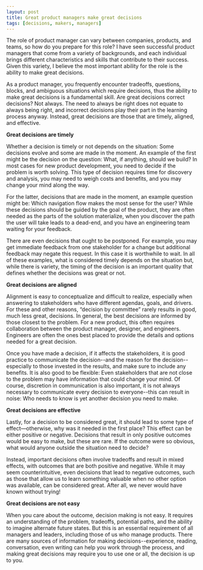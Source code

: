```yaml
---
layout: post
title: Great product managers make great decisions
tags: [decisions, makers, managers]
---
```


The role of product manager can vary between companies, products, and teams, so how do you prepare for this role?  I have seen successful product managers that come from a variety of backgrounds, and each individual brings different characteristics and skills that contribute to their success.  Given this variety, I believe the most important ability for the role is the ability to make great decisions.  

As a product manager, you frequently encounter tradeoffs, questions, blocks, and ambiguous situations which require decisions, thus the ability to make great decisions is a fundamental skill.  Are great decisions correct decisions?  Not always.  The need to always be right does not equate to always being right, and incorrect decisions play their part in the learning process anyway. Instead, great decisions are those that are timely, aligned, and effective.

**Great decisions are timely**

Whether a decision is timely or not depends on the situation:  Some decisions evolve and some are made in the moment.  An example of the first might be the decision on the question:  What, if anything, should we build?  In most cases for new product development, you need to decide if the problem is worth solving.  This type of decision requires time for discovery and analysis, you may need to weigh costs and benefits, and you may change your mind along the way.  

For the latter, decisions that are made in the moment, an example question might be: Which navigation flow makes the most sense for the user?  While these decisions should be guided by the goal of the product, they are often needed as the parts of the solution materialize, when you discover the path the user will take leads to a dead-end, and you have an engineering team waiting for your feedback.  

There are even decisions that ought to be postponed.  For example, you may get immediate feedback from one stakeholder for a change but additional feedback may negate this request.  In this case it is worthwhile to wait.  In all of these examples, what is considered timely depends on the situation but, while there is variety, the timing of the decision is an important quality that defines whether the decisions was great or not.

**Great decisions are aligned**

Alignment is easy to conceptualize and difficult to realize, especially when answering to stakeholders who have different agendas, goals, and drivers.  For these and other reasons, “decision by committee” rarely results in good, much less great, decisions.  In general, the best decisions are informed by those closest to the problem.  For a new product, this often requires collaboration between the product manager, designer, and engineers.  Engineers are often the ones best placed to provide the details and options needed for a great decision.  

Once you have made a decision, if it affects the stakeholders, it is good practice to communicate the decision--and the reason for the decision--especially to those invested in the results, and make sure to include any benefits.  It is also good to be flexible: Even stakeholders that are not close to the problem may have information that could change your mind.  Of course, discretion in communication is also important, it is not always necessary to communicate every decision to everyone--this can result in noise: Who needs to know is yet another decision you need to make.

**Great decisions are effective**

Lastly, for a decision to be considered great, it should lead to some type of effect—otherwise, why was it needed in the first place? This effect can be either positive or negative. Decisions that result in only positive outcomes would be easy to make, but these are rare. If the outcome were so obvious, what would anyone outside the situation need to decide?

Instead, important decisions often involve tradeoffs and result in mixed effects, with outcomes that are both positive and negative. While it may seem counterintuitive, even decisions that lead to negative outcomes, such as those that allow us to learn something valuable when no other option was available, can be considered great.  After all, we never would have known without trying!

**Great decisions are not easy**

When you care about the outcome, decision making is not easy.  It requires an understanding of the problem, tradeoffs, potential paths, and the ability to imagine alternate future states.  But this is an essential requirement of all managers and leaders, including those of us who manage products.  There are many sources of information for making decisions--experience, reading, conversation, even writing can help you work through the process, and making great decisions may require you to use one or all, the decision is up to you.
